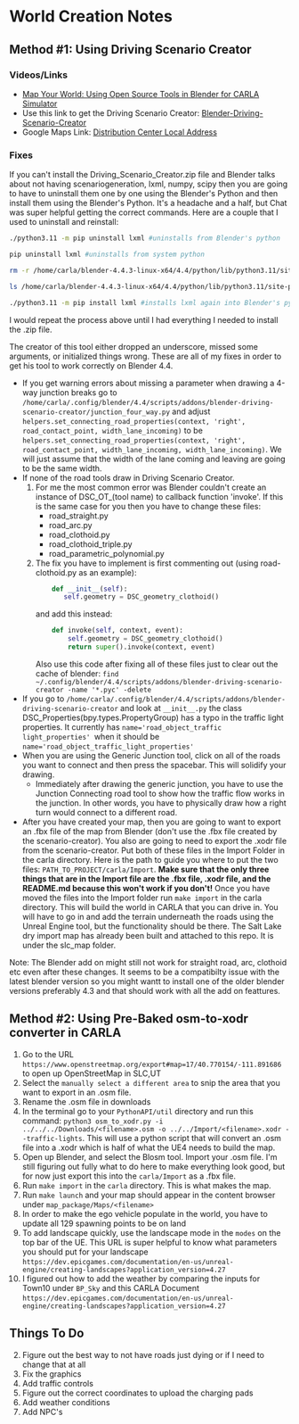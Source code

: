 # World Creation Notes

## Method #1: Using Driving Scenario Creator
### Videos/Links
* [Map Your World: Using Open Source Tools in Blender for CARLA Simulator](https://www.youtube.com/watch?v=5QLc27o7zhc)
* Use this link to get the Driving Scenario Creator: [Blender-Driving-Scenario-Creator](https://github.com/johschmitz/blender-driving-scenario-creator/releases?page=1)
* Google Maps Link: [Distribution Center Local Address](https://www.google.com/maps/place/Union+Pacific+Intermodal./@40.7547322,-112.042675,14.08z/data=!4m6!3m5!1s0x8752f2599c9c084d:0x21695c5b6d42739d!8m2!3d40.7495492!4d-112.0189232!16s%2Fg%2F1pxwgcv22?entry=ttu&g_ep=EgoyMDI1MDYwNC4wIKXMDSoASAFQAw%3D%3D)

### Fixes
If you can't install the Driving_Scenario_Creator.zip file and Blender talks about not having scenariogeneration, lxml, numpy, scipy then you are going to have to uninstall them one by one using the Blender's Python and then install them using the Blender's Python. It's a headache and a half, but Chat was super helpful getting the correct commands. Here are a couple that I used to uninstall and reinstall:
```bash
./python3.11 -m pip uninstall lxml #uninstalls from Blender's python

pip uninstall lxml #uninstalls from system python

rm -r /home/carla/blender-4.4.3-linux-x64/4.4/python/lib/python3.11/site-packages/lxml* #Ensures there are no remants of lxml left in blender

ls /home/carla/blender-4.4.3-linux-x64/4.4/python/lib/python3.11/site-packages/lxml #Again, makes sure that lxml no longer exists in blender

./python3.11 -m pip install lxml #installs lxml again into Blender's python
```
I would repeat the process above until I had everything I needed to install the .zip file.

The creator of this tool either dropped an underscore, missed some arguments, or initialized things wrong. These are all of my fixes in order to get his tool to work correctly on Blender 4.4.
* If you get warning errors about missing a parameter when drawing a 4-way junction breaks go to `/home/carla/.config/blender/4.4/scripts/addons/blender-driving-scenario-creator/junction_four_way.py` and adjust `helpers.set_connecting_road_properties(context, 'right', road_contact_point, width_lane_incoming)` to be `helpers.set_connecting_road_properties(context, 'right', road_contact_point, width_lane_incoming, width_lane_incoming)`. We will just assume that the width of the lane coming and leaving are going to be the same width.
* If none of the road tools draw in Driving Scenario Creator.
    1. For me the most common error was Blender couldn't create an instance of DSC_OT_(tool name) to callback function 'invoke'. If this is the same case for you then you have to change these files:
        * road_straight.py
        * road_arc.py
        * road_clothoid.py
        * road_clothoid_triple.py
        * road_parametric_polynomial.py
    2. The fix you have to implement is first commenting out (using road-clothoid.py as an example):
        ```python
            def __init__(self):
               self.geometry = DSC_geometry_clothoid()
        ```
        and add this instead:
        ```python
            def invoke(self, context, event):
                self.geometry = DSC_geometry_clothoid()
                return super().invoke(context, event)
        ```
        Also use this code after fixing all of these files just to clear out the cache of blender: `find ~/.config/blender/4.4/scripts/addons/blender-driving-scenario-creator -name '*.pyc' -delete`
* If you go to `/home/carla/.config/blender/4.4/scripts/addons/blender-driving-scenario-creator` and look at `__init__.py` the class DSC_Properties(bpy.types.PropertyGroup) has a typo in the traffic light properties. It currently has `name='road_object_traffic light_properties' `when it should be `name='road_object_traffic_light_properties'`
* When you are using the Generic Junction tool, click on all of the roads you want to connect and then press the spacebar. This will solidify your drawing.
    * Immediately after drawing the generic junction, you have to use the Junction Connecting road tool to show how the traffic flow works in the junction. In other words, you have to physically draw how a right turn would connect to a different road.
* After you have created your map, then you are going to want to export an .fbx file of the map from Blender (don't use the .fbx file created by the scenario-creator). You also are going to need to export the .xodr file from the scenario-creator. Put both of these files in the Import Folder in the carla directory. Here is the path to guide you where to put the two files: `PATH_TO_PROJECT/carla/Import`. **Make sure that the only three things that are in the Import file are the .fbx file, .xodr file, and the README.md because this won't work if you don't!** Once you have moved the files into the Import folder run `make import` in the carla directory. This will build the world in CARLA that you can drive in. You will have to go in and add the terrain underneath the roads using the Unreal Engine tool, but the functionality should be there. The Salt Lake dry import map has already been built and attached to this repo. It is under the slc_map folder. 

Note: The Blender add on might still not work for straight road, arc, clothoid etc even after these changes. It seems to be a compatibilty issue with the latest blender version so you might wantt to install one of the older blender versions preferably 4.3 and that should work with all the add on feattures.


## Method #2: Using Pre-Baked osm-to-xodr converter in CARLA 
1. Go to the URL `https://www.openstreetmap.org/export#map=17/40.770154/-111.891686` to open up OpenStreetMap in SLC,UT
2. Select the `manually select a different area` to snip the area that you want to export in an .osm file.
3. Rename the .osm file in downloads
4. In the terminal go to your `PythonAPI/util` directory and run this command: `python3 osm_to_xodr.py -i ../../../Downloads/<filename>.osm -o ../../Import/<filename>.xodr --traffic-lights`. This will use a python script that will convert an .osm file into a .xodr which is half of what the UE4 needs to build the map. 
5. Open up Blender, and select the Blosm tool. Import your .osm file. I'm still figuring out fully what to do here to make everything look good, but for now just export this into the `carla/Import` as a .fbx file. 
6. Run `make import` in the `carla` directory. This is what makes the map.
7. Run `make launch` and your map should appear in the content browser under `map_package/Maps/<filename>`
8. In order to make the ego vehicle populate in the world, you have to update all 129 spawning points to be on land
9. To add landscape quickly, use the landscape mode in the `modes` on the top bar of the UE. This URL is super helpful to know what parameters you should put for your landscape `https://dev.epicgames.com/documentation/en-us/unreal-engine/creating-landscapes?application_version=4.27`
10. I figured out how to add the weather by comparing the inputs for Town10 under `BP_Sky` and this CARLA Document `https://dev.epicgames.com/documentation/en-us/unreal-engine/creating-landscapes?application_version=4.27`

## Things To Do
2. Figure out the best way to not have roads just dying or if I need to change that at all
2. Fix the graphics
3. Add traffic controls
3. Figure out the correct coordinates to upload the charging pads
4. Add weather conditions
5. Add NPC's 